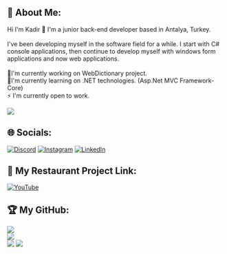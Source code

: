 

## 💫 About Me:
Hi I'm Kadir 👋
I'm a junior back-end developer based in Antalya, Turkey.<br><br>I've been developing myself in the software field for a while. I start with C# console applications, then continue to develop myself with windows form applications and now web applications.<br><br>🔭I'm currently working on WebDictionary project.<br>🌱I'm currently learning on .NET technologies. (Asp.Net MVC Framework-Core)<br>⚡ I'm currently open to work.<br>

[![](https://visitcount.itsvg.in/api?id=kadir-aydemir&icon=6&color=6)](https://visitcount.itsvg.in)

## 🌐 Socials:
[![Discord](https://img.shields.io/badge/Discord-%237289DA.svg?logo=discord&logoColor=white)](https://discordapp.com/users/517846710043541524) [![Instagram](https://img.shields.io/badge/Instagram-%23E4405F.svg?logo=Instagram&logoColor=white)](https://instagram.com/kadir.aay) [![LinkedIn](https://img.shields.io/badge/LinkedIn-%230077B5.svg?logo=linkedin&logoColor=white)](https://www.linkedin.com/in/kadir-aydemir/) 

## 💬 My Restaurant Project Link:
[![YouTube](https://img.shields.io/badge/YouTube-%23FF0000.svg?logo=YouTube&logoColor=white)](https://youtube.com/@https://www.youtube.com/watch?v=Nror38YHzEg&t=0s)

## 🏆 My GitHub:
![](https://github-readme-stats.vercel.app/api/top-langs/?username=kadir-aydemir&theme=vision-friendly-dark&hide_border=false&include_all_commits=true&count_private=true&layout=compact)<br>
![](https://github-profile-trophy.vercel.app/?username=kadir-aydemir&theme=dark&no-frame=true&no-bg=true&margin-w=4)<br>
![](https://github-readme-stats.vercel.app/api?username=kadir-aydemir&theme=vision-friendly-dark&hide_border=false&include_all_commits=true&count_private=true)
![](https://github-readme-streak-stats.herokuapp.com/?user=kadir-aydemir&theme=vision-friendly-dark&hide_border=false)
